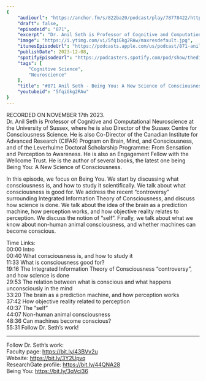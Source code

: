 ```yaml
---
{
	"audiourl": "https://anchor.fm/s/822ba20/podcast/play/78778422/https%3A%2F%2Fd3ctxlq1ktw2nl.cloudfront.net%2Fstaging%2F2023-10-17%2Fe06b59a3-e429-695d-ea75-b7c4aaf80537.m4a",
	"draft": false,
	"episodeid": "871",
	"excerpt": "Dr. Anil Seth is Professor of Cognitive and Computational Neuroscience at the University of Sussex, where he is also Director of the Sussex Centre for Consciousness Science. He is also Co-Director of the Canadian Institute for Advanced Research (CIFAR) Program on Brain, Mind, and Consciousness, and of the Leverhulme Doctoral Scholarship Programme: From Sensation and Perception to Awareness. He is also an Engagement Fellow with the Wellcome Trust. He is the author of several books, the latest one being Being You: A New Science of Consciousness.",
	"image": "https://i.ytimg.com/vi/5fqiGkg2RAw/maxresdefault.jpg",
	"itunesEpisodeUrl": "https://podcasts.apple.com/us/podcast/871-anil-seth-being-you-a-new-science-of-consciousness/id1451347236?i=1000637967202&uo=4",
	"publishDate": 2023-12-08,
	"spotifyEpisodeUrl": "https://podcasters.spotify.com/pod/show/thedissenter/episodes/871-Anil-Seth---Being-You-A-New-Science-of-Consciousness-e2c2kjm",
	"tags": [
		"Cognitive Science",
		"Neuroscience"
	],
	"title": "#871 Anil Seth - Being You: A New Science of Consciousness",
	"youtubeid": "5fqiGkg2RAw"
}
---
```

RECORDED ON NOVEMBER 17th 2023.  
Dr. Anil Seth is Professor of Cognitive and Computational Neuroscience at the University of Sussex, where he is also Director of the Sussex Centre for Consciousness Science. He is also Co-Director of the Canadian Institute for Advanced Research (CIFAR) Program on Brain, Mind, and Consciousness, and of the Leverhulme Doctoral Scholarship Programme: From Sensation and Perception to Awareness. He is also an Engagement Fellow with the Wellcome Trust. He is the author of several books, the latest one being Being You: A New Science of Consciousness.

In this episode, we focus on Being You. We start by discussing what consciousness is, and how to study it scientifically. We talk about what consciousness is good for. We address the recent “controversy” surrounding Integrated Information Theory of Consciousness, and discuss how science is done. We talk about the idea of the brain as a prediction machine, how perception works, and how objective reality relates to perception. We discuss the notion of “self”. Finally, we talk about what we know about non-human animal consciousness, and whether machines can become conscious.

Time Links:  
<time>00:00</time> Intro  
<time>00:40</time> What consciousness is, and how to study it  
<time>11:33</time> What is consciousness good for?  
<time>19:16</time> The Integrated Information Theory of Consciousness “controversy”, and how science is done  
<time>29:53</time> The relation between what is conscious and what happens unconsciously in the mind  
<time>33:20</time> The brain as a prediction machine, and how perception works  
<time>37:42</time> How objective reality related to perception  
<time>40:37</time> The “self”  
<time>44:07</time> Non-human animal consciousness  
<time>48:36</time> Can machines become conscious?  
<time>55:31</time> Follow Dr. Seth’s work!

---

Follow Dr. Seth’s work:  
Faculty page: https://bit.ly/43BVv2u  
Website: https://bit.ly/3Y2Upvq  
ResearchGate profile: https://bit.ly/44QNA28  
Being You: https://bit.ly/3qVci36
